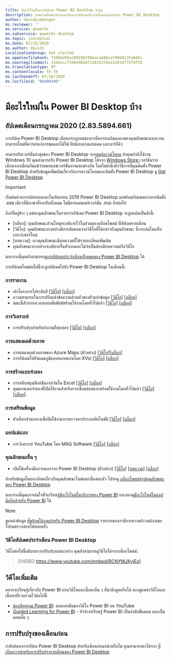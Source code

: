 ```yaml
---
title: มีอะไรใหม่ในการอัปเดต Power BI Desktop ล่าสุด
description: บทความนี้อธิบายรายละเอียดการอัปเดตประจำเดือนล่าสุดสำหรับ Power BI Desktop
author: davidiseminger
ms.reviewer: ''
ms.service: powerbi
ms.subservice: powerbi-desktop
ms.topic: conceptual
ms.date: 07/15/2020
ms.author: davidi
LocalizationGroup: Get started
ms.openlocfilehash: 7108ed95e28819bf90eacab86caf90dd13fa645c
ms.sourcegitcommit: 11deeccf596e9bb8f22615276a152614f7579f35
ms.translationtype: HT
ms.contentlocale: th-TH
ms.lasthandoff: 07/16/2020
ms.locfileid: "86409340"
---
```

# <a name="whats-new-in-power-bi-desktop"></a>มีอะไรใหม่ใน Power BI Desktop บ้าง

## <a name="july-2020-update-2835894661"></a>อัปเดตเดือนกรกฎาคม 2020 (2.83.5894.661)

การอัปเด Power BI Desktop เดือนกรกฎาคมของเราคือการเฉลิมฉลองของคุณลักษณะและความสามารถใหม่ที่ควรค่าแก่การชมดอกไม้ไฟ ปิกนิกกลางแสงแดด และบาร์บีคิว 

สามารถรับเวอร์ชันล่าสุดของ Power BI Desktop จาก[ศูนย์ดาวน์โหลด](https://www.microsoft.com/download/details.aspx?id=58494) ถ้าคุณกำลังใช้งาน Windows 10 คุณสามารถรับ Power BI Desktop ได้จาก [Windows Store ](https://aka.ms/pbidesktopstore) เวอร์ชันรายเดือนจะเหมือนกันแม้ว่าหมายเลขเวอร์ชันอาจแตกต่างกัน โดยไม่คำนึงถึงวิธีการที่คุณติดตั้ง Power BI Desktop สำหรับข้อมูลเพิ่มเติมเกี่ยวกับการดาวน์โหลดและติดตั้ง Power BI Desktop ดู [Get Power BI Desktop](desktop-get-the-desktop.md) 

> [!IMPORTANT]
> เริ่มต้นด้วยการปล่อยออกมาในกันยายน 2019 Power BI Desktop มาพร้อมกับแพคเกจการติดตั้ง .exe เดียวที่มีภาษาที่รองรับทั้งหมด ไม่มีการเผยแพร่เวอร์ชัน .msi อีกต่อไป


ลิงก์ที่อยู่ข้าง ๆ แต่ละคุณลักษณะในรายการอัปเดต Power BI Desktop จะถูกแปลเป็นดังนี้:

* \[บล็อก\]: คุณลักษณะส่วนใหญ่จะอธิบายไว้ในส่วนของบล็อคโพสต์ ที่อัปเดตรายเดือน
* \[วิดีโอ\]: คุณลักษณะบางอย่างมีการตัดตอนจากวิดีโอที่ได้กล่าวถึงคุณลักษณะ ซึ่งจะเล่นในแท็บเบราว์เซอร์ใหม่
* \[บทความ\]: บางคุณลักษณะมีบทความที่ให้รายละเอียดเพิ่มเติม
* คุณลักษณะบางอย่างจะอธิบายในตัวเองและไม่จำเป็นต้องมีบทความหรือวิดีโอ

นอกจากนี้คุณยังสามารถดู[การอัปเดตประจำเดือนทั้งหมดของ Power BI Desktop](#power-bi-desktop-monthly-update-video) ได้

การอัปเดตใหม่ต่อไปนี้จะถูกอัปเดตไปยัง Power BI Desktop ในเดือนนี้:


### <a name="reporting"></a>การรายงาน
* เค้าโครงการไล่ระดับสี [[วิดีโอ]](https://youtu.be/BCNYMJKyjEo?t=15) [[บล็อก]](https://powerbi.microsoft.com/blog/power-bi-desktop-july-2020-feature-summary/#_Gradient_legend) 
* ความสามารถในการปรับแต่งข้อความส่วนหัวของตัวแบ่งข้อมูล [[วิดีโอ]](https://youtu.be/BCNYMJKyjEo?t=159) [[บล็อก]](https://powerbi.microsoft.com/blog/power-bi-desktop-july-2020-feature-summary/#_Ability_to_further) 
* ขณะนี้ตัวกรองเวลาแบบสัมพัทธ์พร้อมใช้งานโดยทั่วไปแล้ว [[วิดีโอ]](https://youtu.be/BCNYMJKyjEo?t=195) [[บล็อก]](https://powerbi.microsoft.com/blog/power-bi-desktop-july-2020-feature-summary/#_Relative_time_filter) 


### <a name="analytics"></a>การวิเคราะห์
* การปรับปรุงสำหรับคำถามที่พบบ่อย [[วิดีโอ]](https://youtu.be/BCNYMJKyjEo?t=214) [[บล็อก]](https://powerbi.microsoft.com/blog/power-bi-desktop-july-2020-feature-summary/#_Enhancements_to_QA) 


### <a name="visuals"></a>การแสดงผลด้วยภาพ
* การแสดงผลด้วยภาพของ Azure Maps (ตัวอย่าง) [[วิดีโอ]](https://youtu.be/BCNYMJKyjEo?t=390)[[บล็อก]](https://powerbi.microsoft.com/blog/power-bi-desktop-july-2020-feature-summary/#_Azure_Maps_visual)
* การอัปเดตไปยังแผนภูมิแบบหลายแกนโดย XViz [[วิดีโอ]](https://youtu.be/BCNYMJKyjEo?t=783) [[บล็อก]](https://powerbi.microsoft.com/blog/power-bi-desktop-july-2020-feature-summary/#_Updates_to_Multi_Axis)


### <a name="modeling"></a>การสร้างแบบจำลอง
* การสนับสนุนฟังก์ชันการเงินใน Excel [[วิดีโอ]](https://youtu.be/BCNYMJKyjEo?t=812) [[บล็อก]](https://powerbi.microsoft.com/blog/power-bi-desktop-july-2020-feature-summary/#_Support_for_Excel)
* มุมมองแบบจำลองที่เปิดใช้งานสำหรับการเชื่อมต่อสดจะพร้อมใช้งานโดยทั่วไปแล้ว [[วิดีโอ]](https://youtu.be/BCNYMJKyjEo?t=956) [[บล็อก]](https://powerbi.microsoft.com/blog/power-bi-desktop-july-2020-feature-summary/#_Model_view_enabled)


### <a name="data-preparation"></a>การเตรียมข้อมูล
* ตัวเลือกส่วนกลางเพื่อปิดใช้งานการตรวจหาประเภทอัตโนมัติ [[วิดีโอ]](https://youtu.be/BCNYMJKyjEo?t=989) [[บล็อก]](https://powerbi.microsoft.com/blog/power-bi-desktop-july-2020-feature-summary/#_Global_option_to) 


### <a name="template-apps"></a>แอปแม่แบบ
* การวิเคราะห์ YouTube โดย MAQ Software [[วิดีโอ]](https://youtu.be/BCNYMJKyjEo?t=1035) [[บล็อก]](https://powerbi.microsoft.com/blog/power-bi-desktop-july-2020-feature-summary/#_YouTube_Analytics_by)


### <a name="other-features"></a>คุณลักษณะอื่น ๆ
* เปิดใช้เครื่องมือภายนอกจาก Power BI Desktop (ตัวอย่าง) [[วิดีโอ]](https://youtu.be/BCNYMJKyjEo?t=1066) [[บทความ]](../create-reports/desktop-external-tools.md) [[บล็อก]](https://powerbi.microsoft.com/blog/power-bi-desktop-july-2020-feature-summary/#_Launch_external_tools) 


สำหรับข้อมูลโดยละเอียดเกี่ยวกับคุณลักษณะใหม่เหล่านี้แต่ละตัว โปรดดู [บล็อกโพสต์สรุปคุณลักษณะของ Power BI Desktop](https://powerbi.microsoft.com/blog/power-bi-desktop-july-2020-feature-summary/)

นอกจากนี้คุณอาจสนใจที่จะเรียนรู้[มีอะไรใหม่ในบริการของ Power BI](service-whats-new.md) และลองดู[มีอะไรใหม่ในแอปมือถือสำหรับ Power BI](../consumer/mobile/mobile-whats-new-in-the-mobile-apps.md) ได้

> [!NOTE]
> ดูแหล่งข้อมูล [ที่พร้อมใช้งานสำหรับ Power BI Desktop](../connect-data/desktop-data-sources.md) รายการของเรามีการความก้าวหน้าเสมอ โปรดตรวจสอบให้บ่อยครั้ง


### <a name="power-bi-desktop-monthly-update-video"></a>วิดีโออัปเดตประจำเดือน Power BI Desktop
วิดีโอต่อไปนี้อธิบายการปรับปรุงแต่ละอย่าง คุณยังสามารถดูวิดีโอได้จากบล็อกโพสต์:

> [!VIDEO https://www.youtube.com/embed/BCNYMJKyjEo]

## <a name="more-videos"></a>วิดีโอเพิ่มเติม

อยากจะเรียนรู้เกี่ยวกับ Power BI ผ่านวิดีโอและเนื้อหาอื่น ๆ ที่น่าดึงดูดหรือไม่ ลองดูแหล่งวิดีโอและเนื้อหาที่รวบรวมไว้ต่อไปนี้

-   [ช่องสัญญาณ Power BI](https://www.youtube.com/user/mspowerbi): คอลเลกชันของวิดีโอ Power BI บน YouTube
-   [Guided Learning for Power BI](https://powerbi.microsoft.com/guided-learning/) - ทัวร์การเรียนรู้ Power BI เป็นลำดับขั้นตอน และเป็นตอนสั้น ๆ

## <a name="updates-for-previous-months"></a>การปรับปรุงของเดือนก่อน

กำลังค้นหาการอัปเด Power BI Desktop สำหรับเดือนก่อนหน้าหรือไม่ คุณสามารถหาได้จาก [ที่เก็บถาวรสำหรับการปรับปรุงรายเดือนของ Power BI Desktop](desktop-latest-update-archive.md)
